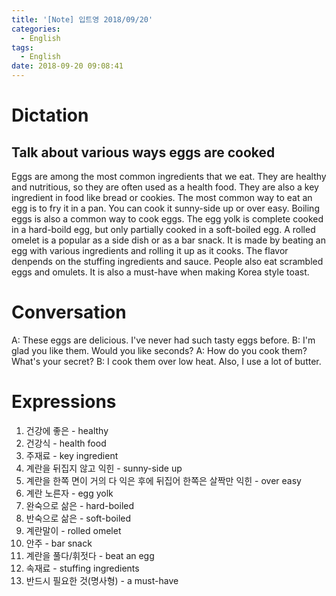 ```yaml
---
title: '[Note] 입트영 2018/09/20'
categories:
  - English
tags:
  - English
date: 2018-09-20 09:08:41
---
```


# Dictation

## Talk about various ways eggs are cooked

Eggs are among the most common ingredients that we eat. They are healthy and nutritious, so they are often used as a health food. They are also a key ingredient in food like bread or cookies. The most common way to eat an egg is to fry it in a pan. You can cook it sunny-side up or over easy. Boiling eggs is also a common way to cook eggs. The egg yolk is complete cooked in a hard-boild egg, but only partially cooked in a soft-boiled egg. A rolled omelet is a popular as a side dish or as a bar snack. It is made by beating an egg with various ingredients and rolling it up as it cooks. The flavor denpends on the stuffing ingredients and sauce. People also eat scrambled eggs and omulets. It is also a must-have when making Korea style toast.

# Conversation

A: These eggs are delicious. I've never had such tasty eggs before.
B: I'm glad you like them. Would you like seconds?
A: How do you cook them? What's your secret?
B: I cook them over low heat. Also, I use a lot of butter.


# Expressions

1. 건강에 좋은 - healthy
2. 건강식 - health food
3. 주재료 - key ingredient
4. 계란을 뒤집지 않고 익힌 - sunny-side up
5. 계란을 한쪽 면이 거의 다 익은 후에 뒤집어 한쪽은 살짝만 익힌 - over easy
6. 계란 노른자 - egg yolk
7. 완숙으로 삶은 - hard-boiled
8. 반숙으로 삶은 - soft-boiled
9. 계란말이 - rolled omelet
10. 안주 - bar snack
11. 계란을 풀다/휘젓다 - beat an egg
12. 속재료 - stuffing ingredients
13. 반드시 필요한 것(명사형) - a must-have

